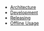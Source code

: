 
- [Architecture](architecture.md)
- [Development](development.md)
- [Releasing](releasing.md)
- [Offline Usage](offline.md)
